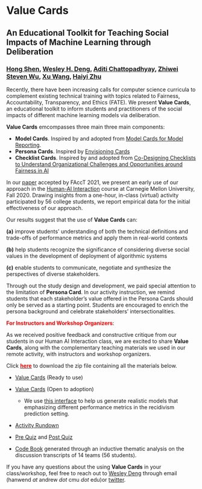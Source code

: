 # Value Cards

## An Educational Toolkit for Teaching Social Impacts of Machine Learning through Deliberation

### [Hong Shen](https://www.andrew.cmu.edu/user//hongs/), [Wesley H. Deng](https://www.wesleydeng.com/), [Aditi Chattopadhyay](https://www.linkedin.com/in/aditi-chattopadhyay/), [Zhiwei Steven Wu](https://zstevenwu.com/), [Xu Wang](http://www.cs.cmu.edu/~xuwang/), [Haiyi Zhu](https://haiyizhu.com/)

Recently, there have been increasing calls for computer science curricula to complement existing technical training with topics related to Fairness, Accountability, Transparency, and Ethics (FATE). We present **Value Cards**, an educational toolkit to inform students and practitioners of the social impacts of different machine learning models via deliberation. 

**Value Cards** emcompasses three main three main components: 
- **Model Cards**. Inspired by and adopted from [Model Cards for Model Reporting](https://arxiv.org/abs/1810.03993).
- **Persona Cards**. Inspired by [Envisioning Cards](https://www.envisioningcards.com/)
- **Checklist Cards**. Inspired by and adopted from [Co-Designing Checklists to Understand Organizational Challenges and Opportunities around Fairness in AI](https://www.microsoft.com/en-us/research/publication/co-designing-checklists-to-understand-organizational-challenges-and-opportunities-around-fairness-in-ai/)

In our [paper](https://arxiv.org/abs/2010.11411) accepted by FAccT 2021, we present an early use of our approach in the [Human-AI Interaction](https://haiicmu.github.io/) course at Carnegie Mellon University, Fall 2020. Drawing insights from a one-hour, in-class (virtual) activity participated by 56 college students, we report empirical data for the initial effectiveness of our approach.

Our results suggest that the use of **Value Cards** can:

**(a)** improve students' understanding of both the technical definitions and trade-offs of performance metrics and apply them in real-world contexts 

**(b)** help students recognize the significance of considering diverse social values in the development of deployment of algorithmic systems

**(c)** enable students to communicate, negotiate and synthesize the perspectives of diverse stakeholders.

Through out the study design and development, we paid special attention to the limitation of **Persona Card**. In our activity instruction, we remind students that each stakeholder’s value offered in the Persona Cards should only be served as a starting point. Students are encouraged to enrich the persona background and celebrate stakeholders’ intersectionalities.

**<font color=red>For Instructors and Workshop Organizers</font>**:

As we received positive feedback and constructive critique from our students in our Human AI Interaction class, we are excited to share **Value Cards**, along with the complementary teaching materials we used in our remote activity, with instructors and workshop organizers. 

Click [**<font color=red>here</font>**](https://drive.google.com/drive/folders/1xBWgcZO94LA6CI6soLp0-BuPx7aesoqW?usp=sharing) to download the zip file containing all the materials below. 

- [Value Cards]() (Ready to use)

- [Value Cards]() (Open to adoption)
  - We use [this interface](https://value-sensitive-viz.herokuapp.com/explore_scenario.html) to help us generate realistic models that emphasizing different performance metrics in the recidivism prediction setting.

- [Activity Rundown]()

- [Pre Quiz]() and [Post Quiz]()

- [Code Book]() generated through an inductive thematic analysis on the discussion transcripts of 14 teams (56 students).

If you have any questions about the using **Value Cards** in your class/workshop, feel free to reach out to [Wesley Deng](https://www.wesleydeng.com/) through email (hanwend _at_ andrew _dot_ cmu _dot_ edu)or [twitter](https://twitter.com/wes_deng). 
